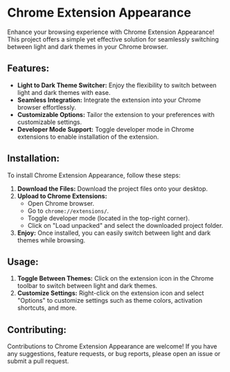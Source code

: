 
# Chrome Extension Appearance

Enhance your browsing experience with Chrome Extension Appearance! This project offers a simple yet effective solution for seamlessly switching between light and dark themes in your Chrome browser.

## Features:

- **Light to Dark Theme Switcher:** Enjoy the flexibility to switch between light and dark themes with ease.
- **Seamless Integration:** Integrate the extension into your Chrome browser effortlessly.
- **Customizable Options:** Tailor the extension to your preferences with customizable settings.
- **Developer Mode Support:** Toggle developer mode in Chrome extensions to enable installation of the extension.

## Installation:

To install Chrome Extension Appearance, follow these steps:

1. **Download the Files:** Download the project files onto your desktop.
2. **Upload to Chrome Extensions:**
   - Open Chrome browser.
   - Go to `chrome://extensions/`.
   - Toggle developer mode (located in the top-right corner).
   - Click on "Load unpacked" and select the downloaded project folder.
3. **Enjoy:** Once installed, you can easily switch between light and dark themes while browsing.

## Usage:

1. **Toggle Between Themes:** Click on the extension icon in the Chrome toolbar to switch between light and dark themes.
2. **Customize Settings:** Right-click on the extension icon and select "Options" to customize settings such as theme colors, activation shortcuts, and more.

## Contributing:

Contributions to Chrome Extension Appearance are welcome! If you have any suggestions, feature requests, or bug reports, please open an issue or submit a pull request.

